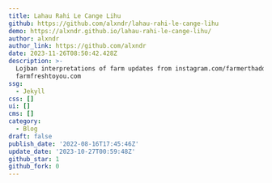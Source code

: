 ```yaml
---
title: Lahau Rahi Le Cange Lihu
github: https://github.com/alxndr/lahau-rahi-le-cange-lihu
demo: https://alxndr.github.io/lahau-rahi-le-cange-lihu/
author: alxndr
author_link: https://github.com/alxndr
date: 2023-11-26T08:50:42.428Z
description: >-
  Lojban interpretations of farm updates from instagram.com/farmerthaddeus
  farmfreshtoyou.com
ssg:
  - Jekyll
css: []
ui: []
cms: []
category:
  - Blog
draft: false
publish_date: '2022-08-16T17:45:46Z'
update_date: '2023-10-27T00:59:48Z'
github_star: 1
github_fork: 0
---
```


